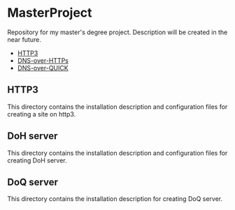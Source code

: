 # MasterProject
Repository for my master's degree project. Description will be created in the near future.

- [HTTP3](#http3)
- [DNS-over-HTTPs](#doh-server)
- [DNS-over-QUICK](#doq-server)

## HTTP3

This directory contains the installation description and configuration files for creating a site on http3.

## DoH server

This directory contains the installation description and configuration files for creating DoH server.

## DoQ server

This directory contains the installation description for creating DoQ server.
